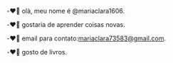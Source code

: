 -❤️‍🔥 olà, meu nome é  @mariaclara1606.

-❤️‍🔥 gostaria de aprender coisas novas.

-❤️‍🔥 email para contato:mariaclara73583@gmail.com.

-❤️‍🔥 gosto de livros. 
